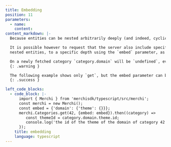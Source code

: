 ```yaml
---
title: Embedding
position: 11
parameters:
  - name:
    content:
content_markdown: |-
  Because entities can be nested arbitrarily deeply (and indeed, cyclic references are possible), the `get` and `list` methods do not, by default, fetch nested entities from the server. Only scalar properties (strings, numbers, dates, ...) are included.

  It is possible however to request that the server also include specific
  nested entities, to a specific depth using the `embed` parameter, as in the following example.

  On a newly fetched category `category.domain` will be `undefined`, even if the category has a domain on the server. `undefined` means that the domain has not been included, or updated locally. If the category did not have a domain at all, `category.domain` would instead be `null`. 'null` and `undefined` thus have seperate meanins in the merchi sdk library.
  {: .warning }

  The following example shows only `get`, but the embed parameter can be used with both `get` and `list` methods.
  {: .success }

left_code_blocks:
  - code_block: |-
      import { Merchi } from 'merchisdk/typescript/src/merchi';
      const merchi = new Merchi();
      const embed = {'domain': {'theme': {}}};
      merchi.Categories.get(42, {embed: embed}).then((category) =>
         const themeId = category.domain.theme.id;
         console.log('the id of the theme of the domain of category 42 is: ' + themeId);
      });
    title: embedding
    language: typescript
---
```

